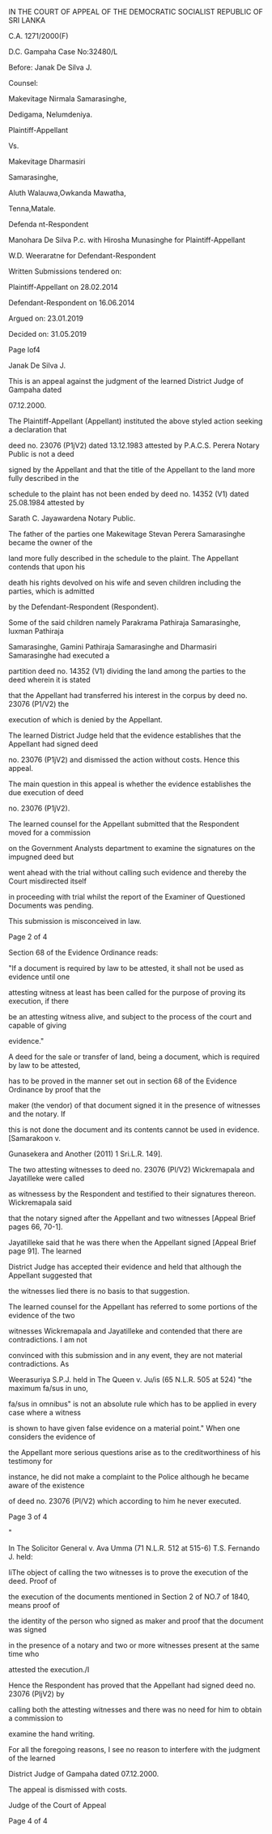 IN THE COURT OF APPEAL OF THE DEMOCRATIC SOCIALIST REPUBLIC OF SRI LANKA

C.A. 1271/2000(F)

D.C. Gampaha Case No:32480/L

Before: Janak De Silva J.

Counsel:

Makevitage Nirmala Samarasinghe,

Dedigama, Nelumdeniya.

Plaintiff-Appellant

Vs.

Makevitage Dharmasiri

Samarasinghe,

Aluth Walauwa,Owkanda Mawatha,

Tenna,Matale.

Defenda nt-Respondent

Manohara De Silva P.c. with Hirosha Munasinghe for Plaintiff-Appellant

W.D. Weeraratne for Defendant-Respondent

Written Submissions tendered on:

Plaintiff-Appellant on 28.02.2014

Defendant-Respondent on 16.06.2014

Argued on: 23.01.2019

Decided on: 31.05.2019

Page lof4

Janak De Silva J.

This is an appeal against the judgment of the learned District Judge of Gampaha dated

07.12.2000.

The Plaintiff-Appellant (Appellant) instituted the above styled action seeking a declaration that

deed no. 23076 (P1jV2) dated 13.12.1983 attested by P.A.C.S. Perera Notary Public is not a deed

signed by the Appellant and that the title of the Appellant to the land more fully described in the

schedule to the plaint has not been ended by deed no. 14352 (V1) dated 25.08.1984 attested by

Sarath C. Jayawardena Notary Public.

The father of the parties one Makewitage Stevan Perera Samarasinghe became the owner of the

land more fully described in the schedule to the plaint. The Appellant contends that upon his

death his rights devolved on his wife and seven children including the parties, which is admitted

by the Defendant-Respondent (Respondent).

Some of the said children namely Parakrama Pathiraja Samarasinghe, luxman Pathiraja

Samarasinghe, Gamini Pathiraja Samarasinghe and Dharmasiri Samarasinghe had executed a

partition deed no. 14352 (V1) dividing the land among the parties to the deed wherein it is stated

that the Appellant had transferred his interest in the corpus by deed no. 23076 (P1/V2) the

execution of which is denied by the Appellant.

The learned District Judge held that the evidence establishes that the Appellant had signed deed

no. 23076 (P1jV2) and dismissed the action without costs. Hence this appeal.

The main question in this appeal is whether the evidence establishes the due execution of deed

no. 23076 (P1jV2).

The learned counsel for the Appellant submitted that the Respondent moved for a commission

on the Government Analysts department to examine the signatures on the impugned deed but

went ahead with the trial without calling such evidence and thereby the Court misdirected itself

in proceeding with trial whilst the report of the Examiner of Questioned Documents was pending.

This submission is misconceived in law.

Page 2 of 4

Section 68 of the Evidence Ordinance reads:

"lf a document is required by law to be attested, it shall not be used as evidence until one

attesting witness at least has been called for the purpose of proving its execution, if there

be an attesting witness alive, and subject to the process of the court and capable of giving

evidence."

A deed for the sale or transfer of land, being a document, which is required by law to be attested,

has to be proved in the manner set out in section 68 of the Evidence Ordinance by proof that the

maker (the vendor) of that document signed it in the presence of witnesses and the notary. If

this is not done the document and its contents cannot be used in evidence. [Samarakoon v.

Gunasekera and Another (2011) 1 Sri.L.R. 149].

The two attesting witnesses to deed no. 23076 (Pl/V2) Wickremapala and Jayatilleke were called

as witnessess by the Respondent and testified to their signatures thereon. Wickremapala said

that the notary signed after the Appellant and two witnesses [Appeal Brief pages 66, 70-1].

Jayatilleke said that he was there when the Appellant signed [Appeal Brief page 91]. The learned

District Judge has accepted their evidence and held that although the Appellant suggested that

the witnesses lied there is no basis to that suggestion.

The learned counsel for the Appellant has referred to some portions of the evidence of the two

witnesses Wickremapala and Jayatilleke and contended that there are contradictions. I am not

convinced with this submission and in any event, they are not material contradictions. As

Weerasuriya S.P.J. held in The Queen v. Ju/is (65 N.L.R. 505 at 524) "the maximum fa/sus in uno,

fa/sus in omnibus" is not an absolute rule which has to be applied in every case where a witness

is shown to have given false evidence on a material point." When one considers the evidence of

the Appellant more serious questions arise as to the creditworthiness of his testimony for

instance, he did not make a complaint to the Police although he became aware of the existence

of deed no. 23076 (Pl/V2) which according to him he never executed.

Page 3 of 4

"

In The Solicitor General v. Ava Umma (71 N.L.R. 512 at 515-6) T.S. Fernando J. held:

liThe object of calling the two witnesses is to prove the execution of the deed. Proof of

the execution of the documents mentioned in Section 2 of NO.7 of 1840, means proof of

the identity of the person who signed as maker and proof that the document was signed

in the presence of a notary and two or more witnesses present at the same time who

attested the execution./I

Hence the Respondent has proved that the Appellant had signed deed no. 23076 (PljV2) by

calling both the attesting witnesses and there was no need for him to obtain a commission to

examine the hand writing.

For all the foregoing reasons, I see no reason to interfere with the judgment of the learned

District Judge of Gampaha dated 07.12.2000.

The appeal is dismissed with costs.

Judge of the Court of Appeal

Page 4 of 4